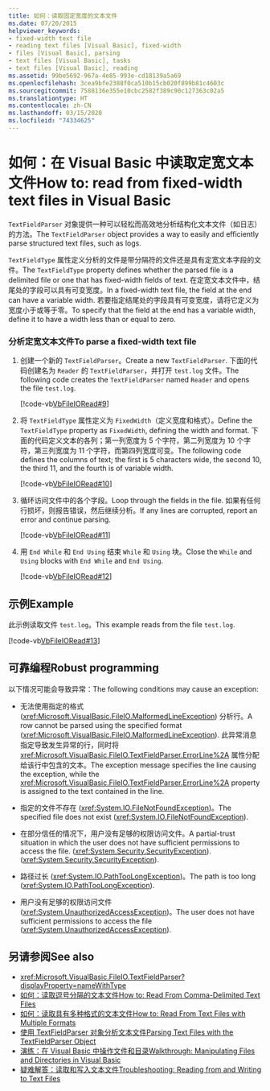 ```yaml
---
title: 如何：读取固定宽度的文本文件
ms.date: 07/20/2015
helpviewer_keywords:
- fixed-width text file
- reading text files [Visual Basic], fixed-width
- files [Visual Basic], parsing
- text files [Visual Basic], tasks
- text files [Visual Basic], reading
ms.assetid: 99be5692-967a-4e85-993e-cd18139a5a69
ms.openlocfilehash: 3cea9bfe2388f0ca510b15cb020f899b81c4603c
ms.sourcegitcommit: 7588136e355e10cbc2582f389c90c127363c02a5
ms.translationtype: HT
ms.contentlocale: zh-CN
ms.lasthandoff: 03/15/2020
ms.locfileid: "74334625"
---
```

# <a name="how-to-read-from-fixed-width-text-files-in-visual-basic"></a><span data-ttu-id="cb8d6-102">如何：在 Visual Basic 中读取定宽文本文件</span><span class="sxs-lookup"><span data-stu-id="cb8d6-102">How to: read from fixed-width text files in Visual Basic</span></span>

<span data-ttu-id="cb8d6-103">`TextFieldParser` 对象提供一种可以轻松而高效地分析结构化文本文件（如日志）的方法。</span><span class="sxs-lookup"><span data-stu-id="cb8d6-103">The `TextFieldParser` object provides a way to easily and efficiently parse structured text files, such as logs.</span></span>  
  
 <span data-ttu-id="cb8d6-104">`TextFieldType` 属性定义分析的文件是带分隔符的文件还是具有定宽文本字段的文件。</span><span class="sxs-lookup"><span data-stu-id="cb8d6-104">The `TextFieldType` property defines whether the parsed file is a delimited file or one that has fixed-width fields of text.</span></span> <span data-ttu-id="cb8d6-105">在定宽文本文件中，结尾处的字段可以具有可变宽度。</span><span class="sxs-lookup"><span data-stu-id="cb8d6-105">In a fixed-width text file, the field at the end can have a variable width.</span></span> <span data-ttu-id="cb8d6-106">若要指定结尾处的字段具有可变宽度，请将它定义为宽度小于或等于零。</span><span class="sxs-lookup"><span data-stu-id="cb8d6-106">To specify that the field at the end has a variable width, define it to have a width less than or equal to zero.</span></span>  
  
### <a name="to-parse-a-fixed-width-text-file"></a><span data-ttu-id="cb8d6-107">分析定宽文本文件</span><span class="sxs-lookup"><span data-stu-id="cb8d6-107">To parse a fixed-width text file</span></span>  
  
1. <span data-ttu-id="cb8d6-108">创建一个新的 `TextFieldParser`。</span><span class="sxs-lookup"><span data-stu-id="cb8d6-108">Create a new `TextFieldParser`.</span></span> <span data-ttu-id="cb8d6-109">下面的代码创建名为 `Reader` 的 `TextFieldParser`，并打开 `test.log` 文件。</span><span class="sxs-lookup"><span data-stu-id="cb8d6-109">The following code creates the `TextFieldParser` named `Reader` and opens the file `test.log`.</span></span>  
  
     [!code-vb[VbFileIORead#9](~/samples/snippets/visualbasic/VS_Snippets_VBCSharp/VbFileIORead/VB/Class1.vb#9)]  
  
2. <span data-ttu-id="cb8d6-110">将 `TextFieldType` 属性定义为 `FixedWidth`（定义宽度和格式）。</span><span class="sxs-lookup"><span data-stu-id="cb8d6-110">Define the `TextFieldType` property as `FixedWidth`, defining the width and format.</span></span> <span data-ttu-id="cb8d6-111">下面的代码定义文本的各列；第一列宽度为 5 个字符，第二列宽度为 10 个字符，第三列宽度为 11 个字符，而第四列宽度可变。</span><span class="sxs-lookup"><span data-stu-id="cb8d6-111">The following code defines the columns of text; the first is 5 characters wide, the second 10, the third 11, and the fourth is of variable width.</span></span>  
  
     [!code-vb[VbFileIORead#10](~/samples/snippets/visualbasic/VS_Snippets_VBCSharp/VbFileIORead/VB/Class1.vb#10)]  
  
3. <span data-ttu-id="cb8d6-112">循环访问文件中的各个字段。</span><span class="sxs-lookup"><span data-stu-id="cb8d6-112">Loop through the fields in the file.</span></span> <span data-ttu-id="cb8d6-113">如果有任何行损坏，则报告错误，然后继续分析。</span><span class="sxs-lookup"><span data-stu-id="cb8d6-113">If any lines are corrupted, report an error and continue parsing.</span></span>  
  
     [!code-vb[VbFileIORead#11](~/samples/snippets/visualbasic/VS_Snippets_VBCSharp/VbFileIORead/VB/Class1.vb#11)]  
  
4. <span data-ttu-id="cb8d6-114">用 `End While` 和 `End Using` 结束 `While` 和 `Using` 块。</span><span class="sxs-lookup"><span data-stu-id="cb8d6-114">Close the `While` and `Using` blocks with `End While` and `End Using`.</span></span>  
  
     [!code-vb[VbFileIORead#12](~/samples/snippets/visualbasic/VS_Snippets_VBCSharp/VbFileIORead/VB/Class1.vb#12)]  
  
## <a name="example"></a><span data-ttu-id="cb8d6-115">示例</span><span class="sxs-lookup"><span data-stu-id="cb8d6-115">Example</span></span>  

 <span data-ttu-id="cb8d6-116">此示例读取文件 `test.log`。</span><span class="sxs-lookup"><span data-stu-id="cb8d6-116">This example reads from the file `test.log`.</span></span>  
  
 [!code-vb[VbFileIORead#13](~/samples/snippets/visualbasic/VS_Snippets_VBCSharp/VbFileIORead/VB/Class1.vb#13)]  
  
## <a name="robust-programming"></a><span data-ttu-id="cb8d6-117">可靠编程</span><span class="sxs-lookup"><span data-stu-id="cb8d6-117">Robust programming</span></span>  

 <span data-ttu-id="cb8d6-118">以下情况可能会导致异常：</span><span class="sxs-lookup"><span data-stu-id="cb8d6-118">The following conditions may cause an exception:</span></span>  
  
- <span data-ttu-id="cb8d6-119">无法使用指定的格式 (<xref:Microsoft.VisualBasic.FileIO.MalformedLineException>) 分析行。</span><span class="sxs-lookup"><span data-stu-id="cb8d6-119">A row cannot be parsed using the specified format (<xref:Microsoft.VisualBasic.FileIO.MalformedLineException>).</span></span> <span data-ttu-id="cb8d6-120">此异常消息指定导致发生异常的行，同时将 <xref:Microsoft.VisualBasic.FileIO.TextFieldParser.ErrorLine%2A> 属性分配给该行中包含的文本。</span><span class="sxs-lookup"><span data-stu-id="cb8d6-120">The exception message specifies the line causing the exception, while the <xref:Microsoft.VisualBasic.FileIO.TextFieldParser.ErrorLine%2A> property is assigned to the text contained in the line.</span></span>  
  
- <span data-ttu-id="cb8d6-121">指定的文件不存在 (<xref:System.IO.FileNotFoundException>)。</span><span class="sxs-lookup"><span data-stu-id="cb8d6-121">The specified file does not exist (<xref:System.IO.FileNotFoundException>).</span></span>  
  
- <span data-ttu-id="cb8d6-122">在部分信任的情况下，用户没有足够的权限访问文件。</span><span class="sxs-lookup"><span data-stu-id="cb8d6-122">A partial-trust situation in which the user does not have sufficient permissions to access the file.</span></span> <span data-ttu-id="cb8d6-123">(<xref:System.Security.SecurityException>).</span><span class="sxs-lookup"><span data-stu-id="cb8d6-123">(<xref:System.Security.SecurityException>).</span></span>  
  
- <span data-ttu-id="cb8d6-124">路径过长 (<xref:System.IO.PathTooLongException>)。</span><span class="sxs-lookup"><span data-stu-id="cb8d6-124">The path is too long (<xref:System.IO.PathTooLongException>).</span></span>  
  
- <span data-ttu-id="cb8d6-125">用户没有足够的权限访问文件 (<xref:System.UnauthorizedAccessException>)。</span><span class="sxs-lookup"><span data-stu-id="cb8d6-125">The user does not have sufficient permissions to access the file (<xref:System.UnauthorizedAccessException>).</span></span>  
  
## <a name="see-also"></a><span data-ttu-id="cb8d6-126">另请参阅</span><span class="sxs-lookup"><span data-stu-id="cb8d6-126">See also</span></span>

- <xref:Microsoft.VisualBasic.FileIO.TextFieldParser?displayProperty=nameWithType>
- [<span data-ttu-id="cb8d6-127">如何：读取逗号分隔的文本文件</span><span class="sxs-lookup"><span data-stu-id="cb8d6-127">How to: Read From Comma-Delimited Text Files</span></span>](../../../../visual-basic/developing-apps/programming/drives-directories-files/how-to-read-from-comma-delimited-text-files.md)
- [<span data-ttu-id="cb8d6-128">如何：读取具有多种格式的文本文件</span><span class="sxs-lookup"><span data-stu-id="cb8d6-128">How to: Read From Text Files with Multiple Formats</span></span>](../../../../visual-basic/developing-apps/programming/drives-directories-files/how-to-read-from-text-files-with-multiple-formats.md)
- [<span data-ttu-id="cb8d6-129">使用 TextFieldParser 对象分析文本文件</span><span class="sxs-lookup"><span data-stu-id="cb8d6-129">Parsing Text Files with the TextFieldParser Object</span></span>](../../../../visual-basic/developing-apps/programming/drives-directories-files/parsing-text-files-with-the-textfieldparser-object.md)
- [<span data-ttu-id="cb8d6-130">演练：在 Visual Basic 中操作文件和目录</span><span class="sxs-lookup"><span data-stu-id="cb8d6-130">Walkthrough: Manipulating Files and Directories in Visual Basic</span></span>](../../../../visual-basic/developing-apps/programming/drives-directories-files/walkthrough-manipulating-files-and-directories.md)
- [<span data-ttu-id="cb8d6-131">疑难解答：读取和写入文本文件</span><span class="sxs-lookup"><span data-stu-id="cb8d6-131">Troubleshooting: Reading from and Writing to Text Files</span></span>](../../../../visual-basic/developing-apps/programming/drives-directories-files/troubleshooting-reading-from-and-writing-to-text-files.md)

